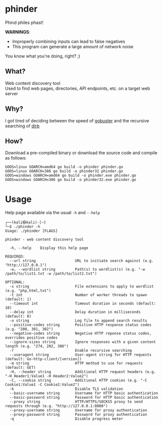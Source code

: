 # phinder
Phind philes phast!  
  
**WARNINGS**:
* Improperly combining inputs can lead to false negatives
* This program can generate a large amount of network noise

You know what you're doing, right? ;)

## What?
Web content discovery tool  
Used to find web pages, directories, API endpoints, etc. on a target web server

## Why?
I got tired of deciding between the speed of [gobuster](https://github.com/OJ/gobuster) and the recursive searching of [dirb](https://salsa.debian.org/pkg-security-team/dirb)

## How?
Download a pre-compiled binary or download the source code and compile as follows:  
```
GOOS=linux GOARCH=amd64 go build -o phinder phinder.go
GOOS=linux GOARCH=386 go build -o phinder32 phinder.go
GOOS=windows GOARCH=amd64 go build -o phinder.exe phinder.go
GOOS=windows GOARCH=386 go build -o phinder32.exe phinder.go
```

# Usage
Help page available via the usual `-h` and `--help`
```
┌──(kali㉿kali)-[~]
└─$ ./phinder -h                                                                                  
Usage: ./phinder [FLAGS]

phinder - web content discovery tool

  -h, --help    Display this help page

REQUIRED: 
  --url string                  URL to initiate search against (e.g. "http://127.0.0.1")
  -w, --wordlist string         Path(s) to wordlist(s) (e.g. "-w /path/to/list1.txt -w /path/to/list2.txt")

OPTIONAL:
  -x string                     File extensions to apply to wordlist (e.g. "php,html,txt")
  -t int                        Number of worker threads to spawn (default: 1)
  --timeout int                 Timeout duration in seconds (default: 10)
  --delay int                   Delay duration in milliseconds (default: 0)
  -o string                     Log file to append search results
  --positive-codes string       Positive HTTP response status codes (e.g. "200, 301, 302")
  --negative-codes string       Negative HTTP reponse status codes, overrides positive codes
  --ignore-sizes string         Ignore responses with a given content length (e.g. "274, 202, 386")
  -r                            Enable recursive searching
  --useragent string            User-agent string for HTTP requests (default: Go-http-client/[version])
  -m string                     HTTP method to use for requests (default: GET)
  -H, --header string           Additional HTTP request headers (e.g. "-H Header1:Value1 -H Header2:Value2")
  -C, --cookie string           Additional HTTP cookies (e.g. "-C Cookie1:Value1 -C Cookie2:Value2")
  -k                            Disable TLS validation
  --basic-username string       Username for HTTP basic authentication
  --basic-password string       Password for HTTP basic authentication
  --proxy string                HTTP/HTTPS/SOCKS5 proxy to send requests through (e.g. "http://127.0.0.1:8080")
  --proxy-username string       Username for proxy authentication
  --proxy-password string       Password for proxy authentication
  -q                            Disable progress meter
```

